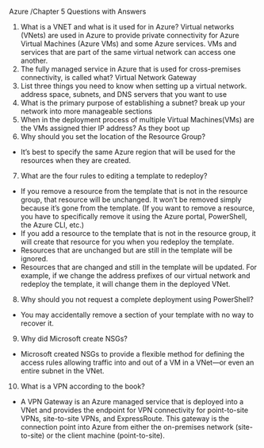 Azure /Chapter 5
Questions with Answers

1.  What is a VNET and what is it used for in Azure?
Virtual networks (VNets) are used in Azure to provide private connectivity for Azure Virtual Machines (Azure VMs) and some Azure services. VMs and services that are part of the same virtual network can access one another.
2. The fully managed service in Azure that is used for cross-premises connectivity, is called what?
Virtual Network Gateway
3. List three things you need to know when setting up a virtual network.
   	  address space, subnets, and DNS servers that you want to use
4.  What is the primary purpose of establishing a subnet?
break up your network into more manageable sections
5.  When in the deployment process of multiple Virtual Machines(VMs) are the VMs assigned thier IP address?
As they boot up
6. Why should you set the location of the Resource Group?
-	It’s best to specify the same Azure region that will be used for the resources when they are created.
7. What are the four rules to editing a template to redeploy?
-	If you remove a resource from the template that is not in the resource group, that resource will be unchanged. It won’t be removed simply because it’s gone from the template. (If you want to remove a resource, you have to specifically remove it using the Azure portal, PowerShell, the Azure CLI, etc.) 
-	If you add a resource to the template that is not in the resource group, it will create that resource for you when you redeploy the template. 
-	Resources that are unchanged but are still in the template will be ignored. 
-	Resources that are changed and still in the template will be updated. For example, if we change the address prefixes of our virtual network and redeploy the template, it will change them in the deployed VNet. 

8. Why should you not request a complete deployment using PowerShell?
-	You may accidentally remove a section of your template with no way to recover it.

9. Why did Microsoft create NSGs?
-	Microsoft created NSGs to provide a flexible method for defining the access rules allowing traffic into and out of a VM in a VNet—or even an entire subnet in the VNet.

10. What is a VPN according to the book?
-	A VPN Gateway is an Azure managed service that is deployed into a VNet and provides the endpoint for VPN connectivity for point-to-site VPNs, site-to-site VPNs, and ExpressRoute. This gateway is the connection point into Azure from either the on-premises network (site-to-site) or the client machine (point-to-site).

